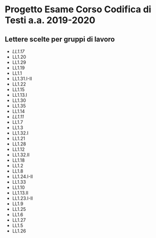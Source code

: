 # Progetto Esame Corso Codifica di Testi a.a. 2019-2020

## Lettere scelte per gruppi di lavoro

* _LL1.17_
* LL1.20
* LL1.29
* LL1.19
* LL1.1
* LL1.31.I-II
* LL1.22 
* LL1.15
* LL1.13.I
* LL1.30
* LL1.35
* LL1.14
* _LL1.11_
* LL1.7
* LL1.3
* LL1.32.I
* LL1.21
* LL1.28
* LL1.12
* LL1.32.II
* LL1.18 
* LL1.2
* LL1.8
* LL1.24.I-II
* LL1.33
* LL1.10
* LL1.13.II
* LL1.23.I-II
* LL1.9
* LL1.25
* LL1.6
* LL1.27
* LL1.5
* LL1.26

















